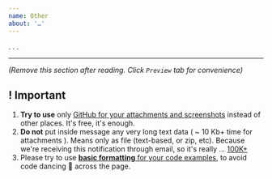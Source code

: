```yaml
---
name: Other
about: '…'
---
```


. . . 

-----------

*(Remove this section after reading. Click `Preview` tab for convenience)*

## ! Important

1. **Try to use** only [GitHub for your attachments and screenshots](https://help.github.com/articles/file-attachments-on-issues-and-pull-requests/) instead of other places. It's free, it's enough.
2. **Do not** put inside message any very long text data ( ~ 10 Kb+ time for attachments ). Means only as file (text-based, or zip, etc). Because we're receiving this notification through email, so it's really ... [100K+](https://github.com/3F/DllExport/issues/71)
3. Please try to use [**basic formatting** for your code examples](https://help.github.com/articles/creating-and-highlighting-code-blocks/), to avoid code dancing 🕺 across the page.